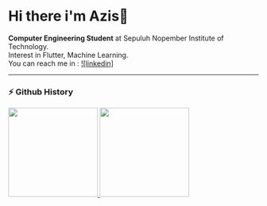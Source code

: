 # Hi there i'm Azis👋

**Computer Engineering Student** at Sepuluh Nopember Institute of Technology.<br>
Interest in Flutter, Machine Learning.<br>
You can reach me in :
[![linkedin]](www.linkedin.com/in/zisz)

---

### ⚡ Github History
<p align="left">
<a href="https://github.com/Aziszy">
  <img height="180em" src="https://github-readme-stats-eight-theta.vercel.app/api?username=Aziszy&show_icons=true&theme=algolia&include_all_commits=true&count_private=true"/>
  <img height="180em" src="https://github-readme-stats-eight-theta.vercel.app/api/top-langs/?username=Aziszy&layout=compact&langs_count=8&theme=algolia"/>
</a>
</p>
